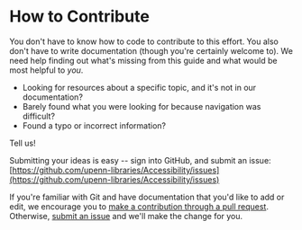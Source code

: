 # How to Contribute

You don't have to know how to code to contribute to this effort. You also don't have to write documentation (though you're certainly welcome to). We need help finding out what's missing from this guide and what would be most helpful to *you*.

* Looking for resources about a specific topic, and it's not in our documentation?
* Barely found what you were looking for because navigation was difficult?
* Found a typo or incorrect information?

Tell us!

Submitting your ideas is easy -- sign into GitHub, and submit an issue:
[https://github.com/upenn-libraries/Accessibility/issues](https://github.com/upenn-libraries/Accessibility/issues)

If you're familiar with Git and have documentation that you'd like to add or edit, we encourage you to [make a contribution through a pull request](https://www.digitalocean.com/community/tutorials/how-to-create-a-pull-request-on-github). Otherwise, [submit an issue](https://github.com/upenn-libraries/Accessibility/issues) and we'll make the change for you.

